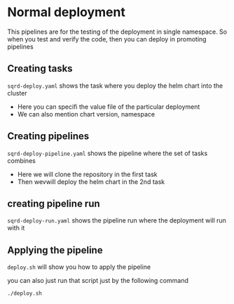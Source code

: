 # Normal deployment 

This pipelines are for the testing of the deployment in single namespace. So when you test and verify the code, then you can deploy in promoting pipelines

## Creating tasks
`sqrd-deploy.yaml` shows the task where you deploy the helm chart into the cluster
- Here you can specifi the value file of the particular deployment
- We can also mention chart version, namespace

## Creating pipelines
`sqrd-deploy-pipeline.yaml` shows the pipeline where the set of tasks combines
- Here we will clone the repository in the first task
- Then wevwill deploy the helm chart in the 2nd task

## creating pipeline run
`sqrd-deploy-run.yaml` shows the pipeline run where the deployment will run with it

## Applying the pipeline 
`deploy.sh` will show you how to apply the pipeline 

you can also just run that script just by the following command
```
./deploy.sh
```
